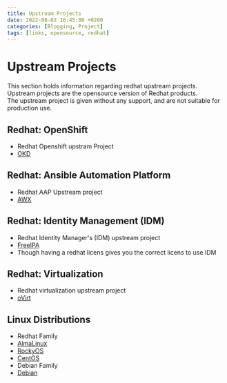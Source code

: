 ```yaml
---
title: Upstream Projects
date: 2022-08-02 16:45:00 +0200
categories: [Blogging, Project]
tags: [links, opensource, redhat]
---
```

# Upstream Projects

This section holds information regarding redhat upstream projects.  
Upstream projects are the opensource version of Redhat products.  
The upstream project is given without any support, and are not suitable for production use.  

## Redhat: OpenShift
- Redhat Openshift upstram Project
- [OKD](https://www.okd.io/)

## Redhat: Ansible Automation Platform
- Redhat AAP Upstream project
- [AWX](https://github.com/ansible/awx)

## Redhat: Identity Management (IDM)
- Redhat Identity Manager's (IDM) upstream project
- [FreeIPA](https://www.freeipa.org/page/Main_Page)
- Though having a redhat licens gives you the correct licens to use IDM

## Redhat: Virtualization
- Redhat virtualization upstream project
- [oVirt](https://www.ovirt.org/)

## Linux Distributions
- Redhat Family
-  [AlmaLinux](https://almalinux.org/)
-  [RockyOS](https://rockylinux.org/)
-  [CentOS](https://www.centos.org/)
-  Debian Family
-  [Debian](https://www.debian.org/index.da.html)
